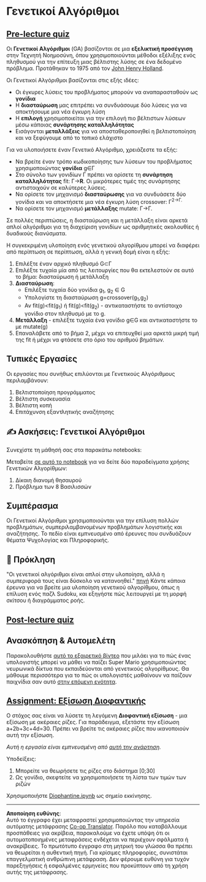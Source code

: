 <!--
CO_OP_TRANSLATOR_METADATA:
{
  "original_hash": "893aa368cb485da704b466a0f3775587",
  "translation_date": "2025-08-29T08:37:33+00:00",
  "source_file": "lessons/6-Other/21-GeneticAlgorithms/README.md",
  "language_code": "el"
}
-->
# Γενετικοί Αλγόριθμοι

## [Pre-lecture quiz](https://ff-quizzes.netlify.app/en/ai/quiz/41)

Οι **Γενετικοί Αλγόριθμοι** (GA) βασίζονται σε μια **εξελικτική προσέγγιση** στην Τεχνητή Νοημοσύνη, όπου χρησιμοποιούνται μέθοδοι εξέλιξης ενός πληθυσμού για την επίτευξη μιας βέλτιστης λύσης σε ένα δεδομένο πρόβλημα. Προτάθηκαν το 1975 από τον [John Henry Holland](https://wikipedia.org/wiki/John_Henry_Holland).

Οι Γενετικοί Αλγόριθμοι βασίζονται στις εξής ιδέες:

* Οι έγκυρες λύσεις του προβλήματος μπορούν να αναπαρασταθούν ως **γονίδια**
* Η **διασταύρωση** μας επιτρέπει να συνδυάσουμε δύο λύσεις για να αποκτήσουμε μια νέα έγκυρη λύση
* Η **επιλογή** χρησιμοποιείται για την επιλογή πιο βέλτιστων λύσεων μέσω κάποιας **συνάρτησης καταλληλότητας**
* Εισάγονται **μεταλλάξεις** για να αποσταθεροποιηθεί η βελτιστοποίηση και να ξεφύγουμε από το τοπικό ελάχιστο

Για να υλοποιήσετε έναν Γενετικό Αλγόριθμο, χρειάζεστε τα εξής:

* Να βρείτε έναν τρόπο κωδικοποίησης των λύσεων του προβλήματος χρησιμοποιώντας **γονίδια** g∈Γ
* Στο σύνολο των γονιδίων Γ πρέπει να ορίσετε τη **συνάρτηση καταλληλότητας** fit: Γ→**R**. Οι μικρότερες τιμές της συνάρτησης αντιστοιχούν σε καλύτερες λύσεις.
* Να ορίσετε τον μηχανισμό **διασταύρωσης** για να συνδυάσετε δύο γονίδια και να αποκτήσετε μια νέα έγκυρη λύση crossover: Γ<sup>2</sub>→Γ.
* Να ορίσετε τον μηχανισμό **μετάλλαξης** mutate: Γ→Γ.

Σε πολλές περιπτώσεις, η διασταύρωση και η μετάλλαξη είναι αρκετά απλοί αλγόριθμοι για τη διαχείριση γονιδίων ως αριθμητικές ακολουθίες ή δυαδικούς διανύσματα.

Η συγκεκριμένη υλοποίηση ενός γενετικού αλγορίθμου μπορεί να διαφέρει από περίπτωση σε περίπτωση, αλλά η γενική δομή είναι η εξής:

1. Επιλέξτε έναν αρχικό πληθυσμό G⊂Γ
2. Επιλέξτε τυχαία μία από τις λειτουργίες που θα εκτελεστούν σε αυτό το βήμα: διασταύρωση ή μετάλλαξη
3. **Διασταύρωση**:
   * Επιλέξτε τυχαία δύο γονίδια g<sub>1</sub>, g<sub>2</sub> ∈ G
   * Υπολογίστε τη διασταύρωση g=crossover(g<sub>1</sub>,g<sub>2</sub>)
   * Αν fit(g)<fit(g<sub>1</sub>) ή fit(g)<fit(g<sub>2</sub>) - αντικαταστήστε το αντίστοιχο γονίδιο στον πληθυσμό με το g.
4. **Μετάλλαξη** - επιλέξτε τυχαία ένα γονίδιο g∈G και αντικαταστήστε το με mutate(g)
5. Επαναλάβετε από το βήμα 2, μέχρι να επιτευχθεί μια αρκετά μικρή τιμή της fit ή μέχρι να φτάσετε στο όριο του αριθμού βημάτων.

## Τυπικές Εργασίες

Οι εργασίες που συνήθως επιλύονται με Γενετικούς Αλγόριθμους περιλαμβάνουν:

1. Βελτιστοποίηση προγράμματος
1. Βέλτιστη συσκευασία
1. Βέλτιστη κοπή
1. Επιτάχυνση εξαντλητικής αναζήτησης

## ✍️ Ασκήσεις: Γενετικοί Αλγόριθμοι

Συνεχίστε τη μάθησή σας στα παρακάτω notebooks:

Μεταβείτε [σε αυτό το notebook](Genetic.ipynb) για να δείτε δύο παραδείγματα χρήσης Γενετικών Αλγορίθμων:

1. Δίκαιη διανομή θησαυρού
1. Πρόβλημα των 8 Βασιλισσών

## Συμπέρασμα

Οι Γενετικοί Αλγόριθμοι χρησιμοποιούνται για την επίλυση πολλών προβλημάτων, συμπεριλαμβανομένων προβλημάτων λογιστικής και αναζήτησης. Το πεδίο είναι εμπνευσμένο από έρευνες που συνδυάζουν θέματα Ψυχολογίας και Πληροφορικής.

## 🚀 Πρόκληση

"Οι γενετικοί αλγόριθμοι είναι απλοί στην υλοποίηση, αλλά η συμπεριφορά τους είναι δύσκολο να κατανοηθεί." [πηγή](https://wikipedia.org/wiki/Genetic_algorithm) Κάντε κάποια έρευνα για να βρείτε μια υλοποίηση γενετικού αλγορίθμου, όπως η επίλυση ενός παζλ Sudoku, και εξηγήστε πώς λειτουργεί με τη μορφή σκίτσου ή διαγράμματος ροής.

## [Post-lecture quiz](https://ff-quizzes.netlify.app/en/ai/quiz/42)

## Ανασκόπηση & Αυτομελέτη

Παρακολουθήστε [αυτό το εξαιρετικό βίντεο](https://www.youtube.com/watch?v=qv6UVOQ0F44) που μιλάει για το πώς ένας υπολογιστής μπορεί να μάθει να παίζει Super Mario χρησιμοποιώντας νευρωνικά δίκτυα που εκπαιδεύονται από γενετικούς αλγορίθμους. Θα μάθουμε περισσότερα για το πώς οι υπολογιστές μαθαίνουν να παίζουν παιχνίδια σαν αυτό [στην επόμενη ενότητα](../22-DeepRL/README.md).

## [Assignment: Εξίσωση Διοφαντικής](Diophantine.ipynb)

Ο στόχος σας είναι να λύσετε τη λεγόμενη **Διοφαντική εξίσωση** - μια εξίσωση με ακέραιες ρίζες. Για παράδειγμα, εξετάστε την εξίσωση a+2b+3c+4d=30. Πρέπει να βρείτε τις ακέραιες ρίζες που ικανοποιούν αυτή την εξίσωση.

*Αυτή η εργασία είναι εμπνευσμένη από [αυτή την ανάρτηση](https://habr.com/post/128704/).*

Υποδείξεις:

1. Μπορείτε να θεωρήσετε τις ρίζες στο διάστημα [0;30]
1. Ως γονίδιο, σκεφτείτε να χρησιμοποιήσετε τη λίστα των τιμών των ριζών

Χρησιμοποιήστε [Diophantine.ipynb](Diophantine.ipynb) ως σημείο εκκίνησης.

---

**Αποποίηση ευθύνης**:  
Αυτό το έγγραφο έχει μεταφραστεί χρησιμοποιώντας την υπηρεσία αυτόματης μετάφρασης [Co-op Translator](https://github.com/Azure/co-op-translator). Παρόλο που καταβάλλουμε προσπάθειες για ακρίβεια, παρακαλούμε να έχετε υπόψη ότι οι αυτοματοποιημένες μεταφράσεις ενδέχεται να περιέχουν σφάλματα ή ανακρίβειες. Το πρωτότυπο έγγραφο στη μητρική του γλώσσα θα πρέπει να θεωρείται η αυθεντική πηγή. Για κρίσιμες πληροφορίες, συνιστάται επαγγελματική ανθρώπινη μετάφραση. Δεν φέρουμε ευθύνη για τυχόν παρεξηγήσεις ή εσφαλμένες ερμηνείες που προκύπτουν από τη χρήση αυτής της μετάφρασης.